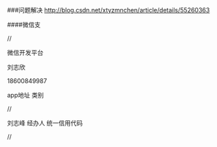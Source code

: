 ###问题解决
http://blog.csdn.net/xtyzmnchen/article/details/55260363


####微信支


//

微信开发平台

刘志欣 

18600849987


app地址 类别 

//

刘志峰 经办人 统一信用代码

//


